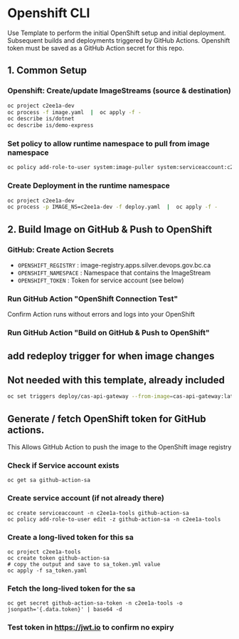 # Openshift CLI

Use Template to perform the initial OpenShift setup and initial deployment.  Subsequent builds and deployments triggered by GitHub Actions.  Openshift token must be saved as a GitHub Action secret for this repo.

##
## 1. Common Setup

### Openshift: Create/update ImageStreams (source & destination)
```bash
oc project c2ee1a-dev
oc process -f image.yaml  |  oc apply -f -
oc describe is/dotnet
oc describe is/demo-express
```
### Set policy to allow runtime namespace to pull from image namespace
```bash
oc policy add-role-to-user system:image-puller system:serviceaccount:c2ee1a-dev:default -n=c2ee1a-dev
```

### Create Deployment in the runtime namespace
```bash
oc project c2ee1a-dev
oc process -p IMAGE_NS=c2ee1a-dev -f deploy.yaml  |  oc apply -f -
```

##
## 2. Build Image on GitHub & Push to OpenShift

### GitHub: Create Action Secrets
- `OPENSHIFT_REGISTRY`   : image-registry.apps.silver.devops.gov.bc.ca
- `OPENSHIFT_NAMESPACE`  : Namespace that contains the ImageStream
- `OPENSHIFT_TOKEN`      : Token for service account (see below)

### Run GitHub Action "OpenShift Connection Test"
Confirm Action runs without errors and logs into your OpenShift

### Run GitHub Action "Build on GitHub & Push to OpenShift"

## add redeploy trigger for when image changes
## Not needed with this template, already included
```bash
oc set triggers deploy/cas-api-gateway --from-image=cas-api-gateway:latest -c cas-api-gateway
```

## Generate / fetch OpenShift token for GitHub actions.
This Allows GitHub Action to push the image to the OpenShift image registry

### Check if Service account exists
 ```
 oc get sa github-action-sa
 ```

### Create service account (if not already there)
```
oc create serviceaccount -n c2ee1a-tools github-action-sa
oc policy add-role-to-user edit -z github-action-sa -n c2ee1a-tools
```

### Create a long-lived token for this sa
```
oc project c2ee1a-tools
oc create token github-action-sa
# copy the output and save to sa_token.yml value
oc apply -f sa_token.yaml
```

### Fetch the long-lived token for the sa
```
oc get secret github-action-sa-token -n c2ee1a-tools -o jsonpath='{.data.token}' | base64 -d
```

###  Test token in https://jwt.io to confirm no expiry